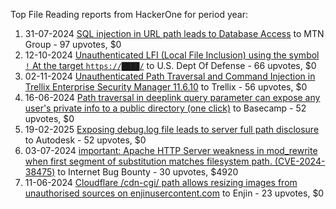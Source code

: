 Top File Reading reports from HackerOne for period year:

1. 31-07-2024 [SQL injection in URL path leads to Database Access](https://hackerone.com/reports/2633959) to MTN Group - 97 upvotes, $0
2. 12-10-2024 [Unauthenticated LFI (Local File Inclusion) using the symbol `!` At the target `https://████/`](https://hackerone.com/reports/2778380) to U.S. Dept Of Defense - 66 upvotes, $0
3. 02-11-2024 [Unauthenticated Path Traversal and Command Injection in Trellix Enterprise Security Manager 11.6.10](https://hackerone.com/reports/2817658) to Trellix - 56 upvotes, $0
4. 16-06-2024 [Path traversal in deeplink query parameter can expose any user's private info to a public directory (one click)](https://hackerone.com/reports/2553411) to Basecamp - 52 upvotes, $0
5. 19-02-2025 [Exposing debug.log file leads to server full path disclosure](https://hackerone.com/reports/3002345) to Autodesk - 52 upvotes, $0
6. 03-07-2024 [important: Apache HTTP Server weakness in mod_rewrite when first segment of substitution matches filesystem path. (CVE-2024-38475)](https://hackerone.com/reports/2585378) to Internet Bug Bounty - 30 upvotes, $4920
7. 11-06-2024 [Cloudflare /cdn-cgi/ path allows resizing images from unauthorised sources on enjinusercontent.com](https://hackerone.com/reports/2545994) to Enjin - 23 upvotes, $0
